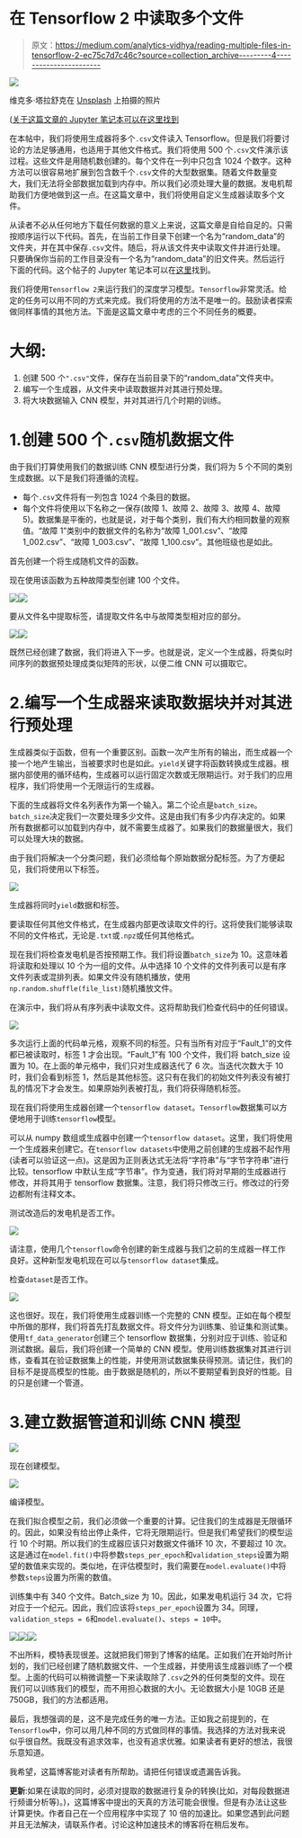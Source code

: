 # 在 Tensorflow 2 中读取多个文件

> 原文：<https://medium.com/analytics-vidhya/reading-multiple-files-in-tensorflow-2-ec75c7d7c46c?source=collection_archive---------4----------------------->

![](img/d041d11b1da19b34a80b79470df4df00.png)

维克多·塔拉舒克在 [Unsplash](https://unsplash.com?utm_source=medium&utm_medium=referral) 上拍摄的照片

([关于这篇文章的 Jupyter 笔记本可以在这里找到](https://github.com/biswajitsahoo1111/cbm_codes_open/blob/master/notebooks/Reading_multiple_files_in_Tensorflow_2.ipynb)

在本帖中，我们将使用生成器将多个`.csv`文件读入 Tensorflow。但是我们将要讨论的方法足够通用，也适用于其他文件格式。我们将使用 500 个`.csv`文件演示该过程。这些文件是用随机数创建的。每个文件在一列中只包含 1024 个数字。这种方法可以很容易地扩展到包含数千个`.csv`文件的大型数据集。随着文件数量变大，我们无法将全部数据加载到内存中。所以我们必须处理大量的数据。发电机帮助我们方便地做到这一点。在这篇文章中，我们将使用自定义生成器读取多个文件。

从读者不必从任何地方下载任何数据的意义上来说，这篇文章是自给自足的。只需按顺序运行以下代码。首先，在当前工作目录下创建一个名为“random_data”的文件夹，并在其中保存`.csv`文件。随后，将从该文件夹中读取文件并进行处理。只要确保你当前的工作目录没有一个名为“random_data”的旧文件夹。然后运行下面的代码。这个帖子的 Jupyter 笔记本可以在[这里](https://github.com/biswajitsahoo1111/cbm_codes_open/blob/master/notebooks/Reading_multiple_files_in_Tensorflow_2.ipynb)找到。

我们将使用`Tensorflow 2`来运行我们的深度学习模型。`Tensorflow`非常灵活。给定的任务可以用不同的方式来完成。我们将使用的方法不是唯一的。鼓励读者探索做同样事情的其他方法。下面是这篇文章中考虑的三个不同任务的概要。

# 大纲:

1.  创建 500 个`".csv"`文件，保存在当前目录下的“random_data”文件夹中。
2.  编写一个生成器，从文件夹中读取数据并对其进行预处理。
3.  将大块数据输入 CNN 模型，并对其进行几个时期的训练。

# 1.创建 500 个`.csv`随机数据文件

由于我们打算使用我们的数据训练 CNN 模型进行分类，我们将为 5 个不同的类别生成数据。以下是我们将遵循的流程。

*   每个`.csv`文件将有一列包含 1024 个条目的数据。
*   每个文件将使用以下名称之一保存(故障 1、故障 2、故障 3、故障 4、故障 5)。数据集是平衡的，也就是说，对于每个类别，我们有大约相同数量的观察值。“故障 1”类别中的数据文件的名称为“故障 1_001.csv”、“故障 1_002.csv”、“故障 1_003.csv”、“故障 1_100.csv”。其他班级也是如此。

首先创建一个将生成随机文件的函数。

现在使用该函数为五种故障类型创建 100 个文件。

![](img/ae10398a63927cacf25d90ba6e959529.png)![](img/a3b8b745bb7ee3f6f4efc51a9aac8412.png)

要从文件名中提取标签，请提取文件名中与故障类型相对应的部分。

![](img/6a0704631550f1bdcd68f66963a10c1f.png)![](img/820f9ec0ec5d9e0db8d76971166fa29c.png)

既然已经创建了数据，我们将进入下一步。也就是说，定义一个生成器，将类似时间序列的数据预处理成类似矩阵的形状，以便二维 CNN 可以摄取它。

# 2.编写一个生成器来读取数据块并对其进行预处理

生成器类似于函数，但有一个重要区别。函数一次产生所有的输出，而生成器一个接一个地产生输出，当被要求时也是如此。`yield`关键字将函数转换成生成器。根据内部使用的循环结构，生成器可以运行固定次数或无限期运行。对于我们的应用程序，我们将使用一个无限运行的生成器。

下面的生成器将文件名列表作为第一个输入。第二个论点是`batch_size`。`batch_size`决定我们一次要处理多少文件。这是由我们有多少内存决定的。如果所有数据都可以加载到内存中，就不需要生成器了。如果我们的数据量很大，我们可以处理大块的数据。

由于我们将解决一个分类问题，我们必须给每个原始数据分配标签。为了方便起见，我们将使用以下标签。

![](img/a2fcd9f607317c88d9f636c3f2cf458e.png)

生成器将同时`yield`数据和标签。

要读取任何其他文件格式，在生成器内部更改读取文件的行。这将使我们能够读取不同的文件格式，无论是`.txt`或`.npz`或任何其他格式。

现在我们将检查发电机是否按预期工作。我们将设置`batch_size`为 10。这意味着将读取和处理以 10 个为一组的文件。从中选择 10 个文件的文件列表可以是有序文件列表或混排列表。如果文件没有随机播放，使用`np.random.shuffle(file_list)`随机播放文件。

在演示中，我们将从有序列表中读取文件。这将帮助我们检查代码中的任何错误。

![](img/668d82a0890643fac5a1925c7efaf7a1.png)

多次运行上面的代码单元格，观察不同的标签。只有当所有对应于“Fault_1”的文件都已被读取时，标签 1 才会出现。“Fault_1”有 100 个文件，我们将 batch_size 设置为 10。在上面的单元格中，我们只对生成器迭代了 6 次。当迭代次数大于 10 时，我们会看到标签 1，然后是其他标签。这只有在我们的初始文件列表没有被打乱的情况下才会发生。如果原始列表被打乱，我们将获得随机标签。

现在我们将使用生成器创建一个`tensorflow dataset`。`Tensorflow`数据集可以方便地用于训练`tensorflow`模型。

可以从 numpy 数组或生成器中创建一个`tensorflow dataset`。这里，我们将使用一个生成器来创建它。在`tensorflow datasets`中使用之前创建的生成器不起作用(读者可以验证这一点)。这是因为正则表达式无法将“字符串”与“字节字符串”进行比较。tensorflow 中默认生成“字节串”。作为变通，我们将对早期的生成器进行修改，并将其用于 tensorflow 数据集。注意，我们将只修改三行。修改过的行旁边都附有注释文本。

测试改造后的发电机是否工作。

![](img/2f1b4a0e6ea70b5ae2611ead1fc976ff.png)

请注意，使用几个`tensorflow`命令创建的新生成器与我们之前的生成器一样工作良好。这种新型发电机现在可以与`tensorflow dataset`集成。

检查`dataset`是否工作。

![](img/06dbbffab91c116e30a1e6be8d4ea9d6.png)

这也很好。现在，我们将使用生成器训练一个完整的 CNN 模型。正如在每个模型中所做的那样，我们将首先打乱数据文件。将文件分为训练集、验证集和测试集。使用`tf_data_generator`创建三个 tensorflow 数据集，分别对应于训练、验证和测试数据。最后，我们将创建一个简单的 CNN 模型。使用训练数据集对其进行训练，查看其在验证数据集上的性能，并使用测试数据集获得预测。请记住，我们的目标不是提高模型的性能。由于数据是随机的，所以不要期望看到良好的性能。目的只是创建一个管道。

# 3.建立数据管道和训练 CNN 模型

![](img/0a01754ea971ed0bd8a60d3271fe3688.png)

现在创建模型。

![](img/326c8f2453d4e12353754ac9dab4de9f.png)

编译模型。

在我们拟合模型之前，我们必须做一个重要的计算。记住我们的生成器是无限循环的。因此，如果没有给出停止条件，它将无限期运行。但是我们希望我们的模型运行 10 个时期。所以我们的生成器应该只对数据文件循环 10 次，不要超过 10 次。这是通过在`model.fit()`中将参数`steps_per_epoch`和`validation_steps`设置为期望的数值来实现的。类似地，在评估模型时，我们需要在`model.evaluate()`中将参数`steps`设置为所需的数值。

训练集中有 340 个文件。Batch_size 为 10。因此，如果发电机运行 34 次，它将对应于一个纪元。因此，我们应该将`steps_per_epoch`设置为 34。同理，`validation_steps = 6`和`model.evaluate()`、`steps = 10`中。

![](img/d67d2428f57d360e621a3bd992934832.png)![](img/7c565da27c499f8aeef02fdee7849806.png)![](img/511ef37bddb833c07bc5a74a37443e87.png)

不出所料，模特表现很差。这就把我们带到了博客的结尾。正如我们在开始时所计划的，我们已经创建了随机数据文件、一个生成器，并使用该生成器训练了一个模型。上面的代码可以稍微调整一下来读取除了`.csv`之外的任何类型的文件。现在我们可以训练我们的模型，而不用担心数据的大小。无论数据大小是 10GB 还是 750GB，我们的方法都适用。

最后，我想强调的是，这不是完成任务的唯一方法。正如我之前提到的，在`Tensorflow`中，你可以用几种不同的方式做同样的事情。我选择的方法对我来说似乎很自然。我既没有追求效率，也没有追求优雅。如果读者有更好的想法，我很乐意知道。

我希望，这篇博客能对读者有所帮助。请把任何错误或遗漏告诉我。

**更新**:如果在读取的同时，必须对提取的数据进行复杂的转换(比如，对每段数据进行频谱分析等)。)，这篇博客中提出的天真的方法可能会很慢。但是有办法让这些计算更快。作者自己在一个应用程序中实现了 10 倍的加速比。如果您遇到此问题并且无法解决，请联系作者。讨论这种加速技术的博客将在稍后发布。